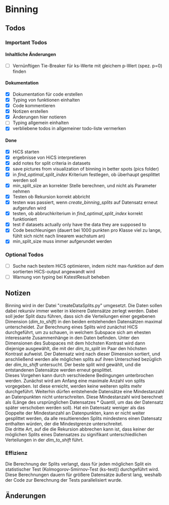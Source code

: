 # Binning

## Todos

### Important Todos

#### Inhaltliche Änderungen

* [ ] Vernünftigen Tie-Breaker für ks-Werte mit gleichem p-Wert (spez. p=0) finden

#### Dokumentation

* [x] Dokumentation für code erstellen
* [x] Typing von funktionen einhalten
* [x] Code kommentieren
* [x] Notizen erstellen
* [x] Änderungen hier notieren
* [ ] Typing allgemein einhalten
* [x] verbliebene todos in allgemeiner todo-liste vermerken

#### Done

* [x] HiCS starten
* [x] ergebnisse von HiCS interpretieren
* [x] add notes for split criteria in datasets
* [x] save pictures from visualization of binning in better spots (pics folder)
* [x] in _find_optimal_split_index_ Kriterium festlegen, ob überhaupt gesplittet werden soll
* [x] min_split_size an korrekter Stelle berechnen, und nicht als Parameter nehmen
* [x] Testen ob Rekursion korrekt abbricht
* [x] testen was passiert, wenn _create_binning_splits_ auf Datensatz erneut aufgerufen wird
* [x] testen, ob abbruchkriterium in _find_optimal_split_index_ korrekt funktioniert
* [x] test if datasets actually only have the data they are supposed to
* [x] Code beschleunigen (dauert bei 1000 punkten pro Klasse viel zu lange, fühlt sich nicht
nach linearem wachstum an)
* [x] min_split_size muss immer aufgerundet werden

### Optional Todos
* [ ] Suche nach bestem HiCS optimieren, indem nicht max-funktion auf dem sortierten HiCS-output
angewandt wird
* [ ] Warnung von typing bei KstestResult beheben

## Notizen

Binning wird in der Datei "createDataSplits.py" umgesetzt. Die Daten sollen dabei rekursiv
immer weiter in kleinere Datensätze zerlegt werden. Dabei soll jeder Split dazu führen, dass
sich die Verteilungen einer gegebenen Dimension (_dim_to_shift_) in den beiden entstehenden
Datensätzen maximal unterscheidet. Zur Berechnung eines Splits wird zunächst HiCS durchgeführt,
um zu schauen, in welchem Subspace sich am ehesten interessante Zusammenhänge in den Daten
befinden. Unter den Dimensionen des Subspaces mit dem höchsten Kontrast wird dann diejenige
ausgewählt, die mit der _dim_to_split_ im Paar den höchsten Kontrast aufweist. Der Datensatz
wird nach dieser Dimension sortiert, und anschließend werden alle möglichen splits auf ihren
Unterschied bezüglich der _dim_to_shift_ untersucht. Der beste split wird gewählt, und die
entstandenen Datensätze werden erneut gesplittet.\
Dieses Vorgehen kann durch verschiedene Bedingungen unterbrochen werden. Zunächst wird am
Anfang eine maximale Anzahl von splits vorgegeben. Ist diese erreicht, werden keine weiteren
splits mehr durchgeführt. Weiterhin dürfen entstehende Datensätze eine Mindestanzahl an
Datenpunkten nicht unterschreiten. Diese Mindestanzahl wird berechnet als (Länge des
ursprünglichen Datensatzes * Quantil, um das der Datensatz später verschoben werden soll).
Hat ein Datensatz weniger als das Doppelte der Mindestanzahl an Datenpunkten, kann er nicht
weiter gesplittet werden, da alle resultierenden Splits mindestens einen Datensatz enthalten
würden, der die Mindestgrenze unterschreitet.\
Die dritte Art, auf die die Rekursion abbrechen kann ist, dass keiner der möglichen Splits
eines Datensatzes zu signifikant unterschiedlichen Verteilungen in der _dim_to_shift_ führt.

### Effizienz

Die Berechnung der Splits verlangt, dass für jeden möglichen Split ein statistischer Test
(Kolmogorov-Smirnov-Test (ks-test)) durchgeführt wird. Diese Berechnungen dauern für größere
Datensätze äußerst lang, weshalb der Code zur Berechnung der Tests parallelisiert wurde. 



## Änderungen

